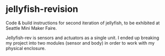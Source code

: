 # jellyfish-revision
Code &amp; build instructions for second iteration of jellyfish, to be exhibited at Seattle Mini Maker Faire.

Jellyfish-rev is sensors and actuators as a single unit.
I ended up breaking my project into two modules (sensor and body) in order to work with my physical enclosure.
